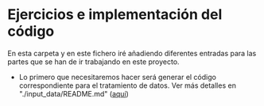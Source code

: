  # Ejercicios e implementación del código
 
 En esta carpeta y en este fichero iré añadiendo diferentes entradas para las partes que se han de ir trabajando en este proyecto.
 
 - Lo primero que necesitaremos hacer será generar el código correspondiente para el tratamiento de datos. Ver más detalles en "./input_data/README.md" ([aquí](./input_data/README.md))
 
 
